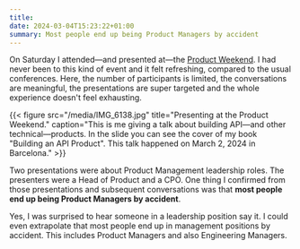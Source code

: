 ```yaml
---
title: 
date: 2024-03-04T15:23:22+01:00
summary: Most people end up being Product Managers by accident
---
```

On Saturday I attended—and presented at—the [Product Weekend](https://www.theproductweekend.com/). I had never been to this kind of event and it felt refreshing, compared to the usual conferences. Here, the number of participants is limited, the conversations are meaningful, the presentations are super targeted and the whole experience doesn't feel exhausting.

{{< figure src="/media/IMG_6138.jpg" title="Presenting at the Product Weekend." caption="This is me giving a talk about building API—and other technical—products. In the slide you can see the cover of my book \"Building an API Product\". This talk happened on March 2, 2024 in Barcelona." >}}

Two presentations were about Product Management leadership roles. The presenters were a Head of Product and a CPO. One thing I confirmed from those presentations and subsequent conversations was that **most people end up being Product Managers by accident**.

Yes, I was surprised to hear someone in a leadership position say it. I could even extrapolate that most people end up in management positions by accident. This includes Product Managers and also Engineering Managers.